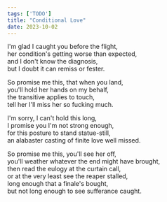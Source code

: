 ```yaml
---
tags: ['TODO']
title: "Conditional Love"
date: 2023-10-02
---
```


I'm glad I caught you before the flight,  
her condition's getting worse than expected,  
and I don't know the diagnosis,  
but I doubt it can remiss or fester.

So promise me this, that when you land,  
you'll hold her hands on my behalf,  
the transitive applies to touch,  
tell her I'll miss her so fucking much.

I'm sorry, I can't hold this long,  
I promise you I'm not strong enough,  
for this posture to stand statue-still,  
an alabaster casting of finite love well missed.

So promise me this, you'll see her off,  
you'll weather whatever the end might have brought,  
then read the eulogy at the curtain call,  
or at the very least see the reaper stalled,  
long enough that a finale's bought,  
but not long enough to see sufferance caught.
